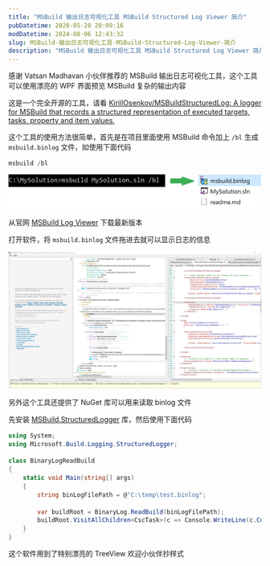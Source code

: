 ```yaml
---
title: "MSBuild 输出日志可视化工具 MSBuild Structured Log Viewer 简介"
pubDatetime: 2020-05-20 20:09:16
modDatetime: 2024-08-06 12:43:32
slug: MSBuild-输出日志可视化工具-MSBuild-Structured-Log-Viewer-简介
description: "MSBuild 输出日志可视化工具 MSBuild Structured Log Viewer 简介"
---
```





感谢 Vatsan Madhavan 小伙伴推荐的 MSBuild 输出日志可视化工具，这个工具可以使用漂亮的 WPF 界面预览 MSBuild 复杂的输出内容

<!--more-->


<!-- CreateTime:5/21/2020 4:09:16 PM -->



这是一个完全开源的工具，请看 [KirillOsenkov/MSBuildStructuredLog: A logger for MSBuild that records a structured representation of executed targets, tasks, property and item values.](https://github.com/KirillOsenkov/MSBuildStructuredLog )

这个工具的使用方法很简单，首先是在项目里面使用 MSBuild 命令加上 `/bl` 生成 `msbuild.binlog` 文件，如使用下面代码

```csharp
msbuild /bl
```

<!-- ![](images/img-MSBuild 输出日志可视化工具 MSBuild Structured Log Viewer 简介0.png) -->

![](images/img-modify-d72def8a5d2b8f70f233a7404ed47bb9.jpg)

从官网 [MSBuild Log Viewer](https://msbuildlog.com/ ) 下载最新版本

打开软件，将 `msbuild.binlog` 文件拖进去就可以显示日志的信息



<!-- ![](images/img-MSBuild 输出日志可视化工具 MSBuild Structured Log Viewer 简介1.png) -->

![](images/img-modify-7d27bddffbee14c7965ae47d5195487c.jpg)

另外这个工具还提供了 NuGet 库可以用来读取 binlog 文件

先安装 [MSBuild.StructuredLogger](https://www.nuget.org/packages/MSBuild.StructuredLogger) 库，然后使用下面代码

```csharp
using System;
using Microsoft.Build.Logging.StructuredLogger;

class BinaryLogReadBuild
{
    static void Main(string[] args)
    {
        string binLogFilePath = @"C:\temp\test.binlog";

        var buildRoot = BinaryLog.ReadBuild(binLogFilePath);
        buildRoot.VisitAllChildren<CscTask>(c => Console.WriteLine(c.CommandLineArguments));
    }
}
```

这个软件用到了特别漂亮的 TreeView 欢迎小伙伴抄样式

